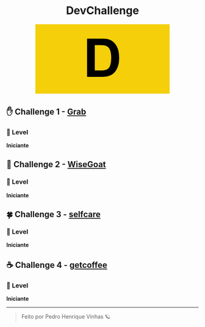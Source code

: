 <div align="center">
 <h1> DevChallenge </h1>
 <img width="70%" src="./github/banner.png"/>
</div>

## ✋ Challenge 1 - [Grab](https://github.com/Pedrovinhas/devchallenge-front/tree/master/grab)

### 🥉 Level

**Iniciante**

## 🐐 Challenge 2 - [WiseGoat](https://github.com/Pedrovinhas/devchallenge-front/tree/master/wise-goat)

### 🥉 Level

**Iniciante**


## 🍀 Challenge 3 - [selfcare](https://github.com/Pedrovinhas/devchallenge-front/tree/master/selfcare)

### 🥉 Level

**Iniciante**

## ☕ Challenge 4 - [getcoffee](https://github.com/Pedrovinhas/devchallenge-front/tree/master/get-coffe)

### 🥉 Level

**Iniciante**

---

> Feito por Pedro Henrique Vinhas 🪐
